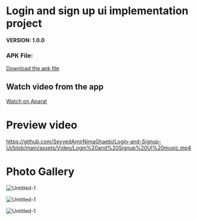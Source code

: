 # Login and sign up ui implementation project


#### VERSION: 1.0.0
### APK File:
<a href="https://github.com/SeyyedAmirNimaGhaebi/Login-and-Signup-Ui/releases/tag/login">Download the apk file</a>

## Watch video from the app
<a href="https://aparat.com/v/t5mos">Watch on Aparat</a>

# Preview video
https://github.com/SeyyedAmirNimaGhaebi/Login-and-Signup-Ui/blob/main/assets/Video/Login%20and%20Signup%20UI%20music.mp4

# Photo Gallery

![Untitled-1](https://github.com/SeyyedAmirNimaGhaebi/Login-and-Signup-Ui/assets/124828880/b4ae7adc-aa57-42ee-9cf2-4af20e1f355f)


![Untitled-1](https://github.com/SeyyedAmirNimaGhaebi/Login-and-Signup-Ui/assets/124828880/c8de9c6e-2e8c-46fd-ab2f-2f40b11b889a)


![Untitled-1](https://github.com/SeyyedAmirNimaGhaebi/Login-and-Signup-Ui/assets/124828880/bb9702e5-816b-4327-b8a3-e405f81c673a)
